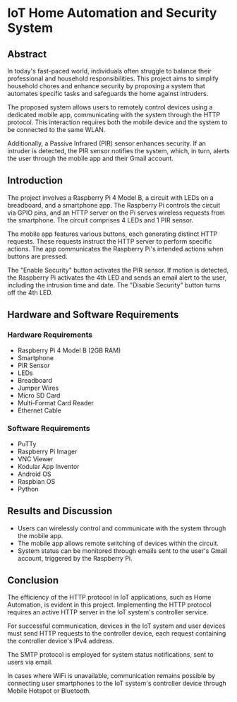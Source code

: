 # IoT Home Automation and Security System

## Abstract

In today's fast-paced world, individuals often struggle to balance their professional and household responsibilities. This project aims to simplify household chores and enhance security by proposing a system that automates specific tasks and safeguards the home against intruders.

The proposed system allows users to remotely control devices using a dedicated mobile app, communicating with the system through the HTTP protocol. This interaction requires both the mobile device and the system to be connected to the same WLAN.

Additionally, a Passive Infrared (PIR) sensor enhances security. If an intruder is detected, the PIR sensor notifies the system, which, in turn, alerts the user through the mobile app and their Gmail account.

## Introduction

The project involves a Raspberry Pi 4 Model B, a circuit with LEDs on a breadboard, and a smartphone app. The Raspberry Pi controls the circuit via GPIO pins, and an HTTP server on the Pi serves wireless requests from the smartphone. The circuit comprises 4 LEDs and 1 PIR sensor.

The mobile app features various buttons, each generating distinct HTTP requests. These requests instruct the HTTP server to perform specific actions. The app communicates the Raspberry Pi's intended actions when buttons are pressed.

The "Enable Security" button activates the PIR sensor. If motion is detected, the Raspberry Pi activates the 4th LED and sends an email alert to the user, including the intrusion time and date. The "Disable Security" button turns off the 4th LED.

## Hardware and Software Requirements

### Hardware Requirements
- Raspberry Pi 4 Model B (2GB RAM)
- Smartphone
- PIR Sensor
- LEDs
- Breadboard
- Jumper Wires
- Micro SD Card
- Multi-Format Card Reader
- Ethernet Cable

### Software Requirements
- PuTTy
- Raspberry Pi Imager
- VNC Viewer
- Kodular App Inventor
- Android OS
- Raspbian OS
- Python

## Results and Discussion

- Users can wirelessly control and communicate with the system through the mobile app.
- The mobile app allows remote switching of devices within the circuit.
- System status can be monitored through emails sent to the user's Gmail account, triggered by the Raspberry Pi.

## Conclusion

The efficiency of the HTTP protocol in IoT applications, such as Home Automation, is evident in this project. Implementing the HTTP protocol requires an active HTTP server in the IoT system's controller service.

For successful communication, devices in the IoT system and user devices must send HTTP requests to the controller device, each request containing the controller device's IPv4 address.

The SMTP protocol is employed for system status notifications, sent to users via email.

In cases where WiFi is unavailable, communication remains possible by connecting user smartphones to the IoT system's controller device through Mobile Hotspot or Bluetooth.
